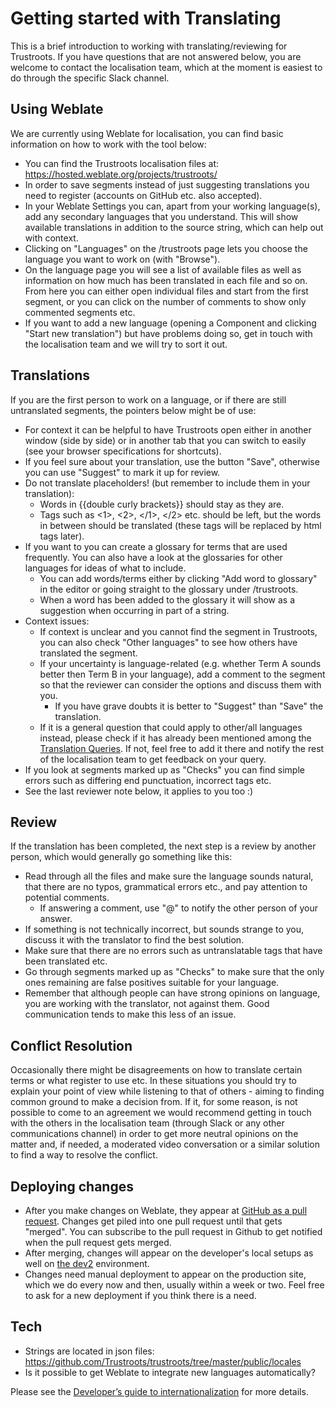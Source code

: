 # Getting started with Translating

This is a brief introduction to working with translating/reviewing for Trustroots. If you have questions that are not answered below, you are welcome to contact the localisation team, which at the moment is easiest to do through the specific Slack channel.

## Using Weblate

We are currently using Weblate for localisation, you can find basic information on how to work with the tool below:

- You can find the Trustroots localisation files at: https://hosted.weblate.org/projects/trustroots/
- In order to save segments instead of just suggesting translations you need to register (accounts on GitHub etc. also accepted).
- In your Weblate Settings you can, apart from your working language(s), add any secondary languages that you understand. This will show available translations in addition to the source string, which can help out with context.
- Clicking on "Languages" on the /trustroots page lets you choose the language you want to work on (with "Browse").
- On the language page you will see a list of available files as well as information on how much has been translated in each file and so on. From here you can either open individual files and start from the first segment, or you can click on the number of comments to show only commented segments etc.
- If you want to add a new language (opening a Component and clicking "Start new translation") but have problems doing so, get in touch with the localisation team and we will try to sort it out.

## Translations

If you are the first person to work on a language, or if there are still untranslated segments, the pointers below might be of use:

- For context it can be helpful to have Trustroots open either in another window (side by side) or in another tab that you can switch to easily (see your browser specifications for shortcuts).
- If you feel sure about your translation, use the button "Save", otherwise you can use "Suggest" to mark it up for review.
- Do not translate placeholders! (but remember to include them in your translation):
  - Words in {{double curly brackets}} should stay as they are.
  - Tags such as <1>, <2>, </1>, </2> etc. should be left, but the words in between should be translated (these tags will be replaced by html tags later).
- If you want to you can create a glossary for terms that are used frequently. You can also have a look at the glossaries for other languages for ideas of what to include.
  - You can add words/terms either by clicking "Add word to glossary" in the editor or going straight to the glossary under /trustroots.
  - When a word has been added to the glossary it will show as a suggestion when occurring in part of a string.
- Context issues:
  - If context is unclear and you cannot find the segment in Trustroots, you can also check "Other languages" to see how others have translated the segment.
  - If your uncertainty is language-related (e.g. whether Term A sounds better then Term B in your language), add a comment to the segment so that the reviewer can consider the options and discuss them with you.
    - If you have grave doubts it is better to "Suggest" than "Save" the translation.
  - If it is a general question that could apply to other/all languages instead, please check if it has already been mentioned among the <a href="https://codi.kanthaus.online/s/translationqueries#">Translation Queries</a>. If not, feel free to add it there and notify the rest of the localisation team to get feedback on your query.
- If you look at segments marked up as "Checks" you can find simple errors such as differing end punctuation, incorrect tags etc.
- See the last reviewer note below, it applies to you too :)

## Review

If the translation has been completed, the next step is a review by another person, which would generally go something like this:

- Read through all the files and make sure the language sounds natural, that there are no typos, grammatical errors etc., and pay attention to potential comments.
  - If answering a comment, use "@" to notify the other person of your answer.
- If something is not technically incorrect, but sounds strange to you, discuss it with the translator to find the best solution.
- Make sure that there are no errors such as untranslatable tags that have been translated etc.
- Go through segments marked up as "Checks" to make sure that the only ones remaining are false positives suitable for your language.
- Remember that although people can have strong opinions on language, you are working with the translator, not against them. Good communication tends to make this less of an issue.

## Conflict Resolution

Occasionally there might be disagreements on how to translate certain terms or what register to use etc. In these situations you should try to explain your point of view while listening to that of others - aiming to finding common ground to make a decision from. If it, for some reason, is not possible to come to an agreement we would recommend getting in touch with the others in the localisation team (through Slack or any other communications channel) in order to get more neutral opinions on the matter and, if needed, a moderated video conversation or a similar solution to find a way to resolve the conflict.

## Deploying changes

- After you make changes on Weblate, they appear at [GitHub as a pull request](https://github.com/Trustroots/trustroots/pulls?q=is%3Apr+author%3Aweblate+). Changes get piled into one pull request until that gets "merged". You can subscribe to the pull request in Github to get notified when the pull request gets merged.
- After merging, changes will appear on the developer's local setups as well on [the dev2](https://dev2.trustroots.org/) environment.
- Changes need manual deployment to appear on the production site, which we do every now and then, usually within a week or two. Feel free to ask for a new deployment if you think there is a need.

## Tech

- Strings are located in json files: https://github.com/Trustroots/trustroots/tree/master/public/locales
- Is it possible to get Weblate to integrate new languages automatically?

Please see the [Developer’s guide to internationalization](./i18n.md) for more details.
